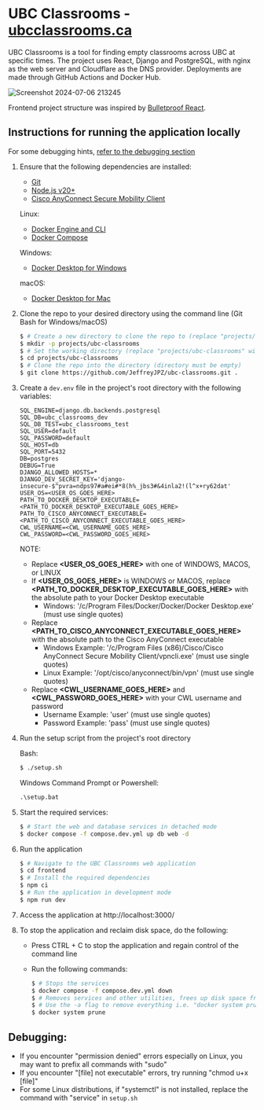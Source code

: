 # UBC Classrooms - [ubcclassrooms.ca](https://ubcclassrooms.ca)

UBC Classrooms is a tool for finding empty classrooms across UBC at specific times. The project uses React, Django and PostgreSQL, with nginx as the web server and Cloudflare as the DNS provider. Deployments are made through GitHub Actions and Docker Hub.

![Screenshot 2024-07-06 213245](https://github.com/JeffreyJPZ/ubc-classrooms/assets/72636309/c63dc5a0-2953-4618-9f42-130771ed12a2)

Frontend project structure was inspired by [Bulletproof React](https://github.com/alan2207/bulletproof-react?tab=readme-ov-file#bulletproof-react-%EF%B8%8F-%EF%B8%8F).

## Instructions for running the application locally

For some debugging hints, [refer to the debugging section](#debugging)

1. Ensure that the following dependencies are installed:
   - [Git](https://git-scm.com/downloads)
   - [Node.js v20+](https://nodejs.org/en/download/package-manager)
   - [Cisco AnyConnect Secure Mobility Client](https://it.ubc.ca/services/email-voice-internet/myvpn/setup-documents)
   
   Linux:
   - [Docker Engine and CLI](https://docs.docker.com/engine/install/)
   - [Docker Compose](https://docs.docker.com/compose/install/)
   
   Windows:
   - [Docker Desktop for Windows](https://docs.docker.com/desktop/install/windows-install/)
   
   macOS:
   - [Docker Desktop for Mac](https://docs.docker.com/desktop/install/mac-install/)

2. Clone the repo to your desired directory using the command line (Git Bash for Windows/macOS)
   
    ```bash
    $ # Create a new directory to clone the repo to (replace "projects/ubc-classrooms" with whatever path you wish, or skip this step if your desired directory exists already)
    $ mkdir -p projects/ubc-classrooms
    $ # Set the working directory (replace "projects/ubc-classrooms" with the path to your desired directory)
    $ cd projects/ubc-classrooms
    $ # Clone the repo into the directory (directory must be empty)
    $ git clone https://github.com/JeffreyJPZ/ubc-classrooms.git .
    ```
    
3. Create a `dev.env` file in the project's root directory with the following variables:

   ```
   SQL_ENGINE=django.db.backends.postgresql
   SQL_DB=ubc_classrooms_dev
   SQL_DB_TEST=ubc_classrooms_test
   SQL_USER=default
   SQL_PASSWORD=default
   SQL_HOST=db
   SQL_PORT=5432
   DB=postgres
   DEBUG=True
   DJANGO_ALLOWED_HOSTS=*
   DJANGO_DEV_SECRET_KEY='django-insecure-$^pvra=ndps97#a#ei#*8(h%_jbs3#&4inla2!(l^x+ry62dat'
   USER_OS=<USER_OS_GOES_HERE>
   PATH_TO_DOCKER_DESKTOP_EXECUTABLE=<PATH_TO_DOCKER_DESKTOP_EXECUTABLE_GOES_HERE>
   PATH_TO_CISCO_ANYCONNECT_EXECUTABLE=<PATH_TO_CISCO_ANYCONNECT_EXECUTABLE_GOES_HERE>
   CWL_USERNAME=<CWL_USERNAME_GOES_HERE>
   CWL_PASSWORD=<CWL_PASSWORD_GOES_HERE>
   ```

   NOTE:
   - Replace **<USER_OS_GOES_HERE>** with one of WINDOWS, MACOS, or LINUX
   - If **<USER_OS_GOES_HERE>** is WINDOWS or MACOS, replace **<PATH_TO_DOCKER_DESKTOP_EXECUTABLE_GOES_HERE>** with the absolute path to your Docker Desktop executable
      - Windows: '/c/Program Files/Docker/Docker/Docker Desktop.exe' (must use single quotes)
   - Replace **<PATH_TO_CISCO_ANYCONNECT_EXECUTABLE_GOES_HERE>** with the absolute path to the Cisco AnyConnect executable
      - Windows Example: '/c/Program Files (x86)/Cisco/Cisco AnyConnect Secure Mobility Client/vpncli.exe' (must use single quotes)
      - Linux Example: '/opt/cisco/anyconnect/bin/vpn' (must use single quotes)
   - Replace **<CWL_USERNAME_GOES_HERE>** and **<CWL_PASSWORD_GOES_HERE>** with your CWL username and password
      - Username Example: 'user' (must use single quotes)
      - Password Example: 'pass' (must use single quotes)
   
4. Run the setup script from the project's root directory

   Bash:
   
      ```bash
      $ ./setup.sh
      ```
   
   Windows Command Prompt or Powershell:
   
      ```cmd
      .\setup.bat
      ```
  
7. Start the required services:
   
    ```bash
    $ # Start the web and database services in detached mode
    $ docker compose -f compose.dev.yml up db web -d
    ```

8. Run the application
   
    ```bash
    $ # Navigate to the UBC Classrooms web application
    $ cd frontend
    $ # Install the required dependencies
    $ npm ci
    $ # Run the application in development mode
    $ npm run dev
    ```

9. Access the application at http://localhost:3000/

10. To stop the application and reclaim disk space, do the following:
   
    - Press CTRL + C to stop the application and regain control of the command line
    - Run the following commands:
    
      ```bash
      $ # Stops the services
      $ docker compose -f compose.dev.yml down
      $ # Removes services and other utilities, frees up disk space from dangling images
      $ # Use the -a flag to remove everything i.e. "docker system prune -a"
      $ docker system prune
      ```

## Debugging:
- If you encounter "permission denied" errors especially on Linux, you may want to prefix all commands with "sudo"
- If you encounter "[file] not executable" errors, try running "chmod u+x [file]"
- For some Linux distributions, if "systemctl" is not installed, replace the command with "service" in `setup.sh`
